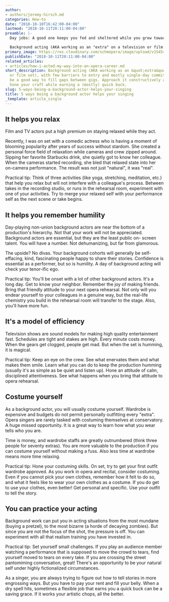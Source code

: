 ```yaml
---
author:
- authors/jeremy-hirsch.md
categories: How-to
date: "2018-10-10T16:42:00-04:00"
lastmod: "2018-10-11T20:11:00-04:00"
preamble: |-
  Day jobs: A good one keeps you fed and sheltered while you grow towards doing what you love full time. A bad one drains time and energy from your artistic life.

  Background acting (AKA working as an "extra" on a television or film set), with few barriers to entry and mostly single-day commitments, could be a good way to fill gaps between gigs. Approach it constructively and you can hone your craft while earning a (mostly) quick buck.
primary_image: https://res.cloudinary.com/schmopera/image/upload/v1545409169/media/webhook-uploads/1539204606414/sqCrowd.jpg.jpg
publishDate: "2018-10-11T20:11:00-04:00"
related_articles:
- articles/how-i-acted-my-way-into-an-opera-career.md
short_description: Background acting (AKA working as an &quot;extra&quot; on a television
  or film set), with few barriers to entry and mostly single-day commitments, could
  be a good way to fill gaps between gigs. Approach it constructively and you can
  hone your craft while earning a (mostly) quick buck.
slug: 5-ways-being-a-background-actor-helps-your-singing
title: 5 ways being a background actor helps your singing
_template: article_single
---
```


## It helps you relax

Film and TV actors put a high premium on staying relaxed while they act.

Recently, I was on set with a comedic actress who is having a moment of blooming popularity after years of success without stardom. She created a personal force field of relaxation while cameras and crew zipped around. Sipping her favorite Starbucks drink, she quietly got to know her colleague. When the cameras started recording, she bled that relaxed state into her on-camera performance. The result was not just "natural", it was "real".

Practical tip: Think of three activities (like yoga, stretching, meditation, etc.) that help you relax but will not interfere with a colleague's process. Between takes in the recording studio, or runs in the rehearsal room, experiment with one of your activities. Try to merge your relaxed self with your performance self as the next scene or take begins.

## It helps you remember humility

Day-playing non-union background actors are near the bottom of a production's hierarchy. Not that your work will not be appreciated. Background actors are essential, but they are the least public on- screen talent. You will have a number. Not dehumanizing, but far from glamorous.

The upside? No divas. Your background cohorts will generally be self-effacing, kind, fascinating people happy to share their stories. Confidence is essential as a performer, but so is humility. A day of background acting will check your tenor-ific ego.

Practical tip: You'll be onset with a lot of other background actors. It's a long day. Get to know your neighbor. Remember the joy of making friends. Bring that friendly attitude to your next opera rehearsal. Not only will you endear yourself to your colleagues in a genuine way, but the real-life chemistry you build in the rehearsal room will transfer to the stage. Also, you'll have more fun.

## It's a model of efficiency

Television shows are sound models for making high quality entertainment fast. Schedules are tight and stakes are high. Every minute costs money. When the gears get clogged, people get mad. But when the set is humming, it is magical.

Practical tip: Keep an eye on the crew. See what enervates them and what makes them smile. Learn what you can do to keep the production humming (usually it's as simple as be quiet and listen up). Hone an attitude of calm, disciplined attentiveness. See what happens when you bring that attitude to opera rehearsal.

## Costume yourself

As a background actor, you will usually costume yourself. Wardrobe is expensive and budgets do not permit personally outfitting every "extra". Opera singers are rarely tasked with costuming themselves at conservatory. A huge missed opportunity. It is a great way to learn how what you wear tells who you are.

Time is money, and wardrobe staffs are greatly outnumbered (think three people for seventy extras). You are more valuable to the production if you can costume yourself without making a fuss. Also less time at wardrobe means more time relaxing.

Practical tip: Hone your costuming skills. On set, try to get your first outfit wardrobe approved. As you work in opera and recital, consider costuming. Even if you cannot pick your own clothes, remember how it felt to do so, and what it feels like to wear your own clothes as a costume. If you do get to use your clothes, even better! Get personal and specific. Use your outfit to tell the story.

## You can practice your acting

Background work can put you in acting situations from the most mundane (buying a pretzel), to the most bizarre (a horde of decaying zombies). But since you are not the focus of the shot, the pressure is off. You can experiment with all that realism training you have invested in.

Practical tip: Set yourself small challenges. If you play an audience member watching a performance that is supposed to move the crowd to tears, find yourself moved to tears on every take. If you are crossing the street pantomiming conversation, great! There's an opportunity to be your natural self under highly fictionalized circumstances.

As a singer, you are always trying to figure out how to tell stories in more engrossing ways. But you have to pay your rent and fill your belly. When a dry spell hits, sometimes a flexible job that earns you a quick buck can be a saving grace. If it works your artistic chops, all the better.

